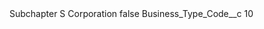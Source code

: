 <?xml version="1.0" encoding="UTF-8"?>
<CustomMetadata xmlns="http://soap.sforce.com/2006/04/metadata" xmlns:xsi="http://www.w3.org/2001/XMLSchema-instance" xmlns:xsd="http://www.w3.org/2001/XMLSchema">
    <label>Subchapter S Corporation</label>
    <protected>false</protected>
    <values>
        <field>Business_Type_Code__c</field>
        <value xsi:type="xsd:string">10</value>
    </values>
</CustomMetadata>
